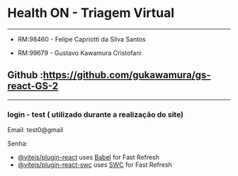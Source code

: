 
# Health ON - Triagem Virtual
___________________________________________
- RM:98460 - Felipe Capriotti da Silva Santos 

- RM:99679 - Gustavo Kawamura Cristofani

## Github :https://github.com/gukawamura/gs-react-GS-2
_______________________________________________________
### login - test ( utilizado durante a realização do site)

Email: test0@gmail

 Senha:

- [@vitejs/plugin-react](https://github.com/vitejs/vite-plugin-react/blob/main/packages/plugin-react/README.md) uses [Babel](https://babeljs.io/) for Fast Refresh
- [@vitejs/plugin-react-swc](https://github.com/vitejs/vite-plugin-react-swc) uses [SWC](https://swc.rs/) for Fast Refresh
